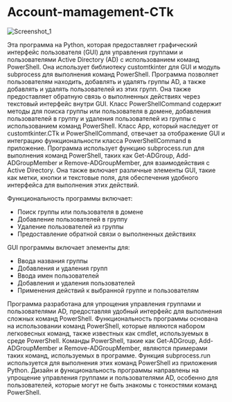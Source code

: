 # Account-mamagement-CTk

![Screenshot_1](https://github.com/AvelP-N/Account-management-CTk/assets/124772244/ac558576-b41c-49ca-989e-00ab63f1b6c3)

Эта программа на Python, которая предоставляет графический интерфейс пользователя (GUI) для управления группами и пользователями Active Directory (AD) с использованием команд PowerShell. Она использует библиотеку customtkinter для GUI и модуль subprocess для выполнения команд PowerShell. Программа позволяет пользователям находить, добавлять и удалять группы AD, а также добавлять и удалять пользователей из этих групп. Она также предоставляет обратную связь о выполненных действиях через текстовый интерфейс внутри GUI.
Класс PowerShellCommand содержит методы для поиска группы или пользователя в домене, добавления пользователей в группу и удаления пользователей из группы с использованием команд PowerShell. Класс App, который наследует от customtkinter.CTk и PowerShellCommand, отвечает за отображение GUI и интеграцию функциональности класса PowerShellCommand в приложение.
Программа использует функцию subprocess.run для выполнения команд PowerShell, таких как Get-ADGroup, Add-ADGroupMember и Remove-ADGroupMember, для взаимодействия с Active Directory. Она также включает различные элементы GUI, такие как метки, кнопки и текстовые поля, для обеспечения удобного интерфейса для выполнения этих действий.

Функциональность программы включает:
* Поиск группы или пользователя в домене
* Добавление пользователей в группу
* Удаление пользователей из группы
* Предоставление обратной связи о выполненных действиях
  
GUI программы включает элементы для:
* Ввода названия группы
* Добавления и удаления групп
* Ввода имен пользователей
* Добавления и удаления пользователей
* Применения действий к выбранной группе и пользователям
  
Программа разработана для упрощения управления группами и пользователями AD, предоставляя удобный интерфейс для выполнения сложных команд PowerShell.
Функциональность программы основана на использовании команд PowerShell, которые являются набором легковесных команд, также известных как cmdlet, используемых в среде PowerShell. Команды PowerShell, такие как Get-ADGroup, Add-ADGroupMember и Remove-ADGroupMember, являются примерами таких команд, используемых в программе. Функция subprocess.run используется для выполнения этих команд PowerShell из приложения Python.
Дизайн и функциональность программы направлены на упрощение управления группами и пользователями AD, особенно для пользователей, которые могут не быть знакомы с тонкостями команд PowerShell.
